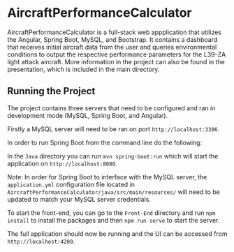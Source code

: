 # AircraftPerformanceCalculator

AircraftPerformanceCalculator is a full-stack web appplication that utilizes the Angular, Spring Boot, MySQL, and Bootstrap. It contains a dashboard that receives initial aircraft data from the user and queries environmental conditions to output the respective performance parameters for the L39-ZA light attack aircraft. More information in the project can also be found in the presentation, which is included in the main directory.

## Running the Project

The project contains three servers that need to be configured and ran in development mode (MySQL, Spring Boot, and Angular).

Firstly a MySQL server will need to be ran on port `http://localhost:3306`.

In order to run Spring Boot from the command line do the following:

In the `Java` directory you can run `mvn spring-boot:run` which will start the application on `http://localhost:8080`.

Note: In order for Spring Boot to interface with the MySQL server, the `application.yml` configuration file located in 
`AircraftPerformanceCalculator/java/src/main/resources/` will need to be updated to match your MySQL server credentials.

To start the front-end, you can go to the `Front-End` directory and run `npm install` to install the packages and then `npm run serve` to start the server.

The full application should now be running and the UI can be accessed from `http://localhost:4200`.
